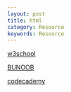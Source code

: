 ```yaml
---
layout: post
title: html
category: Resource
keywords: Resource
---
```


[w3school](http://www.w3school.com.cn/html/index.asp)

[BUNOOB](http://www.runoob.com/html/html-tutorial.html)

[codecademy](https://www.codecademy.com/learn)